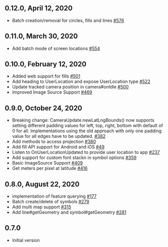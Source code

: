 ## 0.12.0, April 12, 2020
* Batch creation/removal for circles, fills and lines [#576](https://github.com/carlosllorca/flutter-map/pull/576)

## 0.11.0, March 30, 2020
* Add batch mode of screen locations [#554](https://github.com/carlosllorca/flutter-map/pull/554)

## 0.10.0, February 12, 2020
* Added web support for fills [#501](https://github.com/carlosllorca/flutter-map/pull/501)
* Add heading to UserLocation and expose UserLocation type [#522](https://github.com/carlosllorca/flutter-map/pull/522)
* Update tracked camera position in camera#onIdle [#500](https://github.com/carlosllorca/flutter-map/pull/500)
* Improved Image Source Support [#469](https://github.com/carlosllorca/flutter-map/pull/469)

## 0.9.0,  October 24, 2020
* Breaking change: CameraUpdate.newLatLngBounds() now supports setting different padding values for left, top, right, bottom with default of 0 for all. Implementations using the old approach with only one padding value for all edges have to be updated. [#382](https://github.com/carlosllorca/flutter-map/pull/382)
* Add methods to access projection [#380](https://github.com/carlosllorca/flutter-map/pull/380)
* Add fill API support for Android and iOS [#49](https://github.com/carlosllorca/flutter-map/pull/49)
* Listen to OnUserLocationUpdated to provide user location to app [#237](https://github.com/carlosllorca/flutter-map/pull/237)
* Add support for custom font stackn in symbol options [#359](https://github.com/carlosllorca/flutter-map/pull/359)
* Basic ImageSource Support [#409](https://github.com/carlosllorca/flutter-map/pull/409)
* Get meters per pixel at latitude [#416](https://github.com/carlosllorca/flutter-map/pull/416)

## 0.8.0, August 22, 2020
- implementation of feature querying [#177](https://github.com/carlosllorca/flutter-map/pull/177)
- Batch create/delete of symbols [#279](https://github.com/carlosllorca/flutter-map/pull/279)
- Add multi map support [#315](https://github.com/carlosllorca/flutter-map/pull/315)
- Add line#getGeometry and symbol#getGeometry [#281](https://github.com/carlosllorca/flutter-map/pull/281)

## 0.7.0
- Initial version
